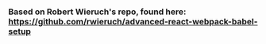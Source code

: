 ### Based on Robert Wieruch's repo, found here: https://github.com/rwieruch/advanced-react-webpack-babel-setup
